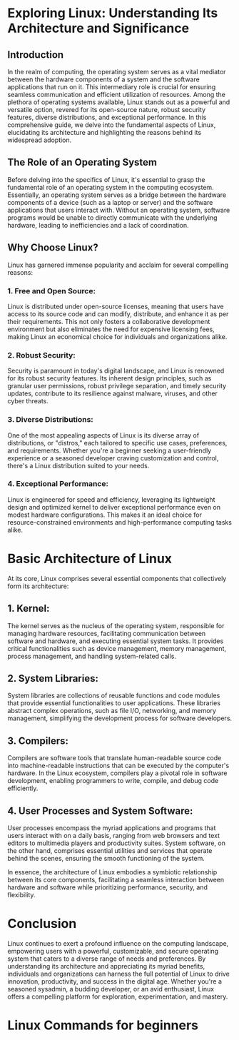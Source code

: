 # Exploring Linux: Understanding Its Architecture and Significance

## Introduction
In the realm of computing, the operating system serves as a vital mediator between the hardware components of a system and the software applications that run on it. This intermediary role is crucial for ensuring seamless communication and efficient utilization of resources. Among the plethora of operating systems available, Linux stands out as a powerful and versatile option, revered for its open-source nature, robust security features, diverse distributions, and exceptional performance. In this comprehensive guide, we delve into the fundamental aspects of Linux, elucidating its architecture and highlighting the reasons behind its widespread adoption.

## The Role of an Operating System
Before delving into the specifics of Linux, it's essential to grasp the fundamental role of an operating system in the computing ecosystem. Essentially, an operating system serves as a bridge between the hardware components of a device (such as a laptop or server) and the software applications that users interact with. Without an operating system, software programs would be unable to directly communicate with the underlying hardware, leading to inefficiencies and a lack of coordination.

## Why Choose Linux?
Linux has garnered immense popularity and acclaim for several compelling reasons:

### 1. Free and Open Source:
Linux is distributed under open-source licenses, meaning that users have access to its source code and can modify, distribute, and enhance it as per their requirements. This not only fosters a collaborative development environment but also eliminates the need for expensive licensing fees, making Linux an economical choice for individuals and organizations alike.

### 2. Robust Security:
Security is paramount in today's digital landscape, and Linux is renowned for its robust security features. Its inherent design principles, such as granular user permissions, robust privilege separation, and timely security updates, contribute to its resilience against malware, viruses, and other cyber threats.

### 3. Diverse Distributions:
One of the most appealing aspects of Linux is its diverse array of distributions, or "distros," each tailored to specific use cases, preferences, and requirements. Whether you're a beginner seeking a user-friendly experience or a seasoned developer craving customization and control, there's a Linux distribution suited to your needs.

### 4. Exceptional Performance:
Linux is engineered for speed and efficiency, leveraging its lightweight design and optimized kernel to deliver exceptional performance even on modest hardware configurations. This makes it an ideal choice for resource-constrained environments and high-performance computing tasks alike.

# Basic Architecture of Linux
At its core, Linux comprises several essential components that collectively form its architecture:

## 1. Kernel:
The kernel serves as the nucleus of the operating system, responsible for managing hardware resources, facilitating communication between software and hardware, and executing essential system tasks. It provides critical functionalities such as device management, memory management, process management, and handling system-related calls.

## 2. System Libraries:
System libraries are collections of reusable functions and code modules that provide essential functionalities to user applications. These libraries abstract complex operations, such as file I/O, networking, and memory management, simplifying the development process for software developers.

## 3. Compilers:
Compilers are software tools that translate human-readable source code into machine-readable instructions that can be executed by the computer's hardware. In the Linux ecosystem, compilers play a pivotal role in software development, enabling programmers to write, compile, and debug code efficiently.

## 4. User Processes and System Software:
User processes encompass the myriad applications and programs that users interact with on a daily basis, ranging from web browsers and text editors to multimedia players and productivity suites. System software, on the other hand, comprises essential utilities and services that operate behind the scenes, ensuring the smooth functioning of the system.

In essence, the architecture of Linux embodies a symbiotic relationship between its core components, facilitating a seamless interaction between hardware and software while prioritizing performance, security, and flexibility.

# Conclusion
Linux continues to exert a profound influence on the computing landscape, empowering users with a powerful, customizable, and secure operating system that caters to a diverse range of needs and preferences. By understanding its architecture and appreciating its myriad benefits, individuals and organizations can harness the full potential of Linux to drive innovation, productivity, and success in the digital age. Whether you're a seasoned sysadmin, a budding developer, or an avid enthusiast, Linux offers a compelling platform for exploration, experimentation, and mastery.

# Linux Commands for beginners

